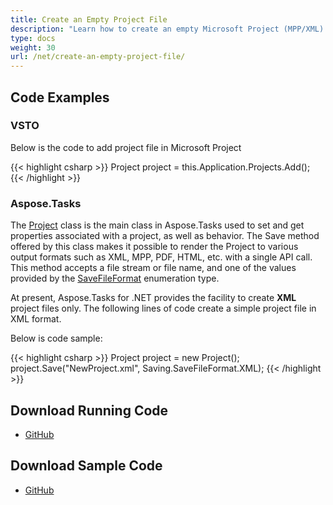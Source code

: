 ```yaml
---
title: Create an Empty Project File
description: "Learn how to create an empty Microsoft Project (MPP/XML) file using Aspose.Tasks for .NET."
type: docs
weight: 30
url: /net/create-an-empty-project-file/
---
```


## **Code Examples**

### **VSTO**
Below is the code to add project file in Microsoft Project

{{< highlight csharp >}}
Project project = this.Application.Projects.Add();
{{< /highlight >}}

### **Aspose.Tasks**
The [Project](https://reference.aspose.com/tasks/net/aspose.tasks/project/) class is the main class in Aspose.Tasks used to set and get properties associated with a project, as well as behavior. The Save method offered by this class makes it possible to render the Project to various output formats such as XML, MPP, PDF, HTML, etc. with a single API call. This method accepts a file stream or file name, and one of the values provided by the [SaveFileFormat](https://reference.aspose.com/tasks/net/aspose.tasks.saving/savefileformat) enumeration type.

At present, Aspose.Tasks for .NET provides the facility to create **XML** project files only. The following lines of code create a simple project file in XML format.

Below is code sample:

{{< highlight csharp >}}
Project project = new Project();
project.Save("NewProject.xml", Saving.SaveFileFormat.XML);
{{< /highlight >}}

## **Download Running Code**
- [GitHub](https://github.com/aspose-tasks/Aspose.Tasks-for-.NET/tree/master/Plugins/Aspose.Tasks%20Vs%20VSTO/Code%20Comparison/Creating%20an%20Empty%20Project%20File)

## **Download Sample Code**
- [GitHub](https://github.com/aspose-tasks/Aspose.Tasks-for-.NET/releases/tag/AsposeTaskNETVsVSTOProjectv1.1)
